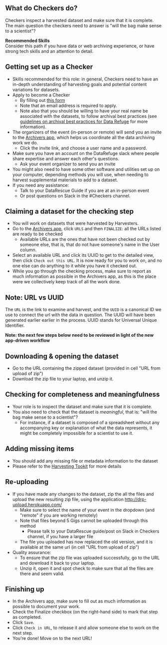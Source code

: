 ## What do Checkers do?

Checkers inspect a harvested dataset and make sure that it is complete. The main question the checkers need to answer is "will the bag make sense to a scientist"?

<div class = "note">
  <strong>Recommended Skills</strong> <br />  
  Consider this path if you have data or web archiving experience, or have strong tech skills and an attention to detail.
</div>

## Getting set up as a Checker

- Skills recommended for this role: in general, Checkers need to have an in-depth understanding of harvesting goals and potential content variations for datasets.
- Apply to become a Checker
    - By filling out [this form](https://docs.google.com/a/temple.edu/forms/d/e/1FAIpQLSfh9YIFnDrc-Cuc0hTd-U37J3D8xw8K7VXmzWkPs6Y5Q0wfVg/viewform)
    - Note that an email address is required to apply.
    - Note also that you should be willing to have your real name be associated with the datasets, to follow archival best practices (see [guidelines on archival best practices for Data Refuge](http://www.ppehlab.org/blogposts/2017/2/1/data-refuge-rests-on-a-clear-chain-of-custody) for more information).
- The organizers of the event (in-person or remote) will send you an invite to the [Archivers app](http://www.archivers.space/), which helps us coordinate all the data archiving work we do.
    - Click the invite link, and choose a user name and a password.
- Make sure you have an account on the DataRefuge slack where people share expertise and answer each other's questions.
    - Ask your event organizer to send you an invite
- You might also need to have some other software and utilities set up on your computer, depending methods you will use, when needing to harvest supplemental materials to add to a dataset.
- If you need any assistance:
    - Talk to your DataRescue Guide if you are at an in-person event
    - Or post questions on Slack in the #Checkers channel.

## Claiming a dataset for the checking step

- You will work on datasets that were harvested by Harvesters.
- Go to the [Archivers app](http://www.archivers.space/), click `URLS` and then `FINALIZE`: all the URLs listed are ready to be checked
    - Available URLs are the ones that have not been checked out by someone else, that is, that do not have someone's name in the User column.
- Select an available URL and click its UUID to get to the detailed view, then click `Check out this URL`. It is now ready for you to work on, and no one else can do anything to it while you have it checked out.
- While you go through the checking process, make sure to report as much information as possible in the Archivers app, as this is the place were we collectively keep track of all the work done.

## Note: URL vs UUID

The `URL` is the link to examine and harvest, and the `UUID` is a canonical ID we use to connect the url with the data in question. The UUID will have been generated earlier earlier in the process. UUID stands for Universal Unique Identifier.

**Note: the next few steps below need to be reviewed in light of the new app-driven workflow**

## Downloading & opening the dataset

- Go to the URL containing the zipped dataset (provided in cell "URL from upload of zip")
- Download the zip file to your laptop, and unzip it.

## Checking for completeness and meaningfulness

- Your role is to inspect the dataset and make sure that it is complete.
- You also need to check that the dataset is *meaningful*, that is: "will the bag make sense to a scientist"?
    - For instance, if a dataset is composed of a spreadsheet without any accompanying key or explanation of what the data represents, it might be completely impossible for a scientist to use it.

## Adding missing items

- You should add any missing file or metadata information to the dataset
- Please refer to the [Harvesting Tookit](https://github.com/datarefugephilly/workflow/tree/FinalizeRemote-Delphine/harvesting-toolkit) for more details

## Re-uploading

- If you have made any changes to the dataset, zip the all the files and upload the new resulting zip file, using the application http://drp-upload.herokuapp.com/
    - Make sure to select the name of your event in the dropdown (and "remote" if you are working remotely)
    - Note that files beyond 5 Gigs cannot be uploaded through this method
        - Please talk to your DataRescue guide/post on Slack in Checkers channel, if you have a larger file
    - The file you uploaded has now replaced the old version, and it is available at the same url (in cell "URL from upload of zip")
- Quality assurance:
    - To ensure that the zip file was uploaded successfully, go to the URL and download it back to your laptop.
    - Unzip it, open it and spot check to make sure that all the files are there and seem valid.

## Finishing up

- In the Archivers app, make sure to fill out as much information as possible to document your work.
- Check the Finalize checkbox (on the right-hand side) to mark that step as completed.
- Click `Save`.
- Click `Check in URL`, to release it and allow someone else to work on the next step.
- You're done! Move on to the next URL!

 <!-- - In the Uncrawlable spreadsheet, briefly describe any change you have made in cell "Any Changes?", and answer yes or no in cell "Files in UUID.zip are all good?" -->
